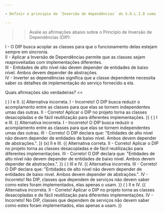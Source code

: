 ```yaml
---

- Definir o principio de `Inversão de dependências` do S.O.L.I.D como `Entidades de alto nível não devem depender de entidades de baixo nível. Ambas devem depender de abstrações.`

---
```



>> Avalie as afirmações abaixo sobre o Princípio de Inversão de Dependências (DIP):  
  
I - O DIP busca acoplar as classes para que o funcionamento delas estejam sempre em sincronia.  
II - Aplicar a Inversão de Dependências permite que as classes sejam reaproveitadas com implementações diferentes.  
III - Entidades de alto nível não devem depender de entidades de baixo nível. Ambos devem depender de abstrações.  
IV - Inverter as dependências significa que a classe dependente necessita saber os detalhes de implementação do serviço fornecido a ela.  
  
Quais afirmações são verdadeiras? <<

( ) I e II. {{ Alternativa incorreta. I - Incorreto! O DIP busca reduzir o acomplamento entre as classes para que elas se tornem independentes umas das outras. II - Correto! Aplicar o DIP no projeto torna as classes desacopladas e de fácil reutilização para diferentes implementações. }}
( ) I e III. {{ Alternativa incorreta. I - Incorreto! O DIP busca reduzir o acomplamento entre as classes para que elas se tornem independentes umas das outras. III - Correto! O DIP declara que: "Entidades de alto nível não devem depender de entidades de baixo nível. Ambos devem depender de abstrações.". }}
(x) II e III. {{ Alternativa correta. II - Correto! Aplicar o DIP no projeto torna as classes desacopladas e de fácil reutilização para diferentes implementações. III - Correto! O DIP declara que: "Entidades de alto nível não devem depender de entidades de baixo nível. Ambos devem depender de abstrações.". }}
( ) III e IV. {{ Alternativa incorreta. III - Correto! O DIP declara que: "Entidades de alto nível não devem depender de entidades de baixo nível. Ambos devem depender de abstrações.". IV - Incorreto! No DIP, classes que dependem de serviços não devem saber como estes foram implementados, elas apenas o usam. }}
( ) II e IV.  {{ Alternativa incorreta. II - Correto! Aplicar o DIP no projeto torna as classes desacopladas e de fácil reutilização para diferentes implementações. IV - Incorreto! No DIP, classes que dependem de serviços não devem saber como estes foram implementados, elas apenas a usam. }}